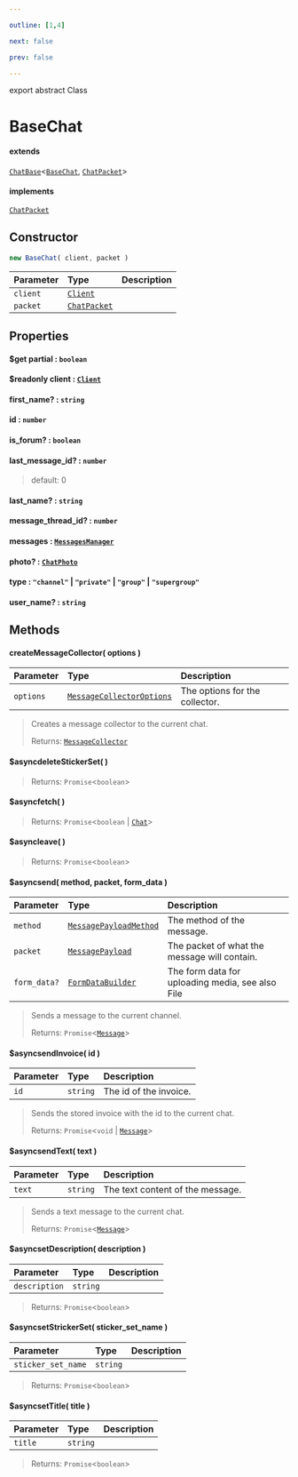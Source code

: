 ```yaml
---

outline: [1,4]

next: false

prev: false

---
```


export abstract Class
# BaseChat
#### extends
 [`ChatBase`](./ChatBase.md)<[`BaseChat`](./BaseChat.md), [`ChatPacket`](../interfaces/ChatPacket.md)>
#### implements
 [`ChatPacket`](../interfaces/ChatPacket.md)

## Constructor
 ```ts
 new BaseChat( client, packet )
 ```
 
 | Parameter | Type | Description |
| :--- | :--- | :--- |
| `client` | [`Client`](./Client.md) | |
| `packet` | [`ChatPacket`](../interfaces/ChatPacket.md) | |

## Properties

#### $get partial : `boolean`

#### $readonly client : [`Client`](./Client.md)

#### first_name? : `string`

#### id : `number`

#### is_forum? : `boolean`

#### last_message_id? : `number`
 
 > default: 0

#### last_name? : `string`

#### message_thread_id? : `number`

#### messages : [`MessagesManager`](./MessagesManager.md)

#### photo? : [`ChatPhoto`](../interfaces/ChatPhoto.md)

#### type : `"channel"` \| `"private"` \| `"group"` \| `"supergroup"`

#### user_name? : `string`

## Methods

#### createMessageCollector( options )
| Parameter | Type | Description |
| :--- | :--- | :--- |
| `options` | [`MessageCollectorOptions`](../interfaces/MessageCollectorOptions.md) | The options for the collector. |
> Creates a message collector to the current chat.
> 
> Returns: [`MessageCollector`](./MessageCollector.md)

#### $asyncdeleteStickerSet( )

> 
> 
> Returns: `Promise`<`boolean`>

#### $asyncfetch( )

> 
> 
> Returns: `Promise`<`boolean` \| [`Chat`](../type-aliases/Chat.md)>

#### $asyncleave( )

> 
> 
> Returns: `Promise`<`boolean`>

#### $asyncsend( method, packet, form_data )
| Parameter | Type | Description |
| :--- | :--- | :--- |
| `method` | [`MessagePayloadMethod`](../enumerations/MessagePayloadMethod.md) | The method of the message. |
| `packet` | [`MessagePayload`](../type-aliases/MessagePayload.md) | The packet of what the message will contain. |
| `form_data?` | [`FormDataBuilder`](./FormDataBuilder.md) | The form data for uploading media, see also File |
> Sends a message to the current channel.
> 
> Returns: `Promise`<[`Message`](./Message.md)>

#### $asyncsendInvoice( id )
| Parameter | Type | Description |
| :--- | :--- | :--- |
| `id` | `string` | The id of the invoice. |
> Sends the stored invoice with the id to the current chat.
> 
> Returns: `Promise`<`void` \| [`Message`](./Message.md)>

#### $asyncsendText( text )
| Parameter | Type | Description |
| :--- | :--- | :--- |
| `text` | `string` | The text content of the message. |
> Sends a text message to the current chat.
> 
> Returns: `Promise`<[`Message`](./Message.md)>

#### $asyncsetDescription( description )
| Parameter | Type | Description |
| :--- | :--- | :--- |
| `description` | `string` | |
> 
> 
> Returns: `Promise`<`boolean`>

#### $asyncsetStrickerSet( sticker_set_name )
| Parameter | Type | Description |
| :--- | :--- | :--- |
| `sticker_set_name` | `string` | |
> 
> 
> Returns: `Promise`<`boolean`>

#### $asyncsetTitle( title )
| Parameter | Type | Description |
| :--- | :--- | :--- |
| `title` | `string` | |
> 
> 
> Returns: `Promise`<`boolean`>
